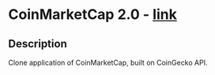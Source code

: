 # CoinMarketCap 2.0 - <a href="">link</a>

## Description
Clone application of CoinMarketCap, built on CoinGecko API.
